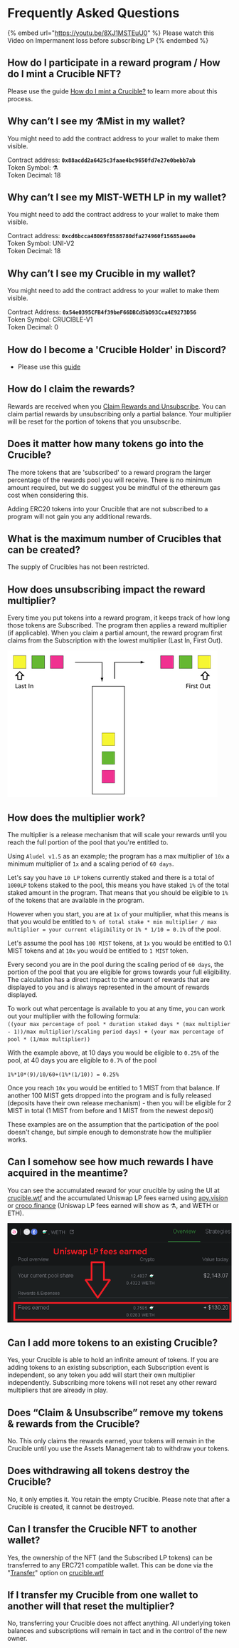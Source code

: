 # Frequently Asked Questions

{% embed url="https://youtu.be/8XJ1MSTEuU0" %}
Please watch this Video on Impermanent loss before subscribing LP
{% endembed %}

## **How do I participate in a reward program / How do I mint a Crucible NFT?**

Please use the guide [How do I mint a Crucible?](guides/how-do-i-mint-a-crucible.md) to learn more about this process.

## **Why can’t I see my ⚗️Mist in my wallet?**

You might need to add the contract address to your wallet to make them visible.

Contract address: **`0x88acdd2a6425c3faae4bc9650fd7e27e0bebb7ab`**\
Token Symbol: ⚗️\
Token Decimal: 18

## **Why can’t I see my MIST-WETH LP in my wallet?**

You might need to add the contract address to your wallet to make them visible.

Contract address: **`0xcd6bcca48069f8588780dfa274960f15685aee0e`**\
Token Symbol: UNI-V2\
Token Decimal: 18

## **Why can’t I see my Crucible in my wallet?**

You might need to add the contract address to your wallet to make them visible.

Contract Address: **`0x54e0395CFB4f39beF66DBCd5bD93Cca4E9273D56`**\
Token Symbol: CRUCIBLE-V1\
Token Decimal: 0

## **How do I become a 'Crucible Holder'  in Discord?**

* Please use this [guide](how-to-become-a-certified-alchemist-on-discord.md)

## **How do I claim the rewards?**

Rewards are received when you [Claim Rewards and Unsubscribe](guides/claiming-rewards-and-unsubscribing-your-tokens.md). You can claim partial rewards by unsubscribing only a partial balance. Your multiplier will be reset for the portion of tokens that you unsubscribe.

## **Does it matter how many tokens go into the Crucible?**

The more tokens that are 'subscribed' to a reward program the larger percentage of the rewards pool you will receive. There is no minimum amount required, but we do suggest you be mindful of the ethereum gas cost when considering this.

Adding ERC20 tokens into your Crucible that are not subscribed to a program will not gain you any additional rewards.

## What is the maximum number of Crucibles that can be created?&#x20;

The supply of Crucibles has not been restricted.

## **How does unsubscribing impact the reward multiplier?**

Every time you put tokens into a reward program, it keeps track of how long those tokens are Subscribed. The program then applies a reward multiplier (if applicable). When you claim a partial amount, the reward program first claims from the Subscription with the lowest multiplier (Last In, First Out).

![](.gitbook/assets/untitled.png)

## **How does the multiplier work?**

The multiplier is a release mechanism that will scale your rewards until you reach the full portion of the pool that you're entitled to.

Using `Aludel v1.5` as an example; the program has a max multiplier of `10x` a minimum multiplier of `1x` and a scaling period of `60 days`.

Let's say you have `10 LP` tokens currently staked and there is a total of `1000LP` tokens staked to the pool, this means you have staked `1%`  of the total staked amount in the program. That means that you should be eligible to `1%` of the tokens that are available in the program.

However when you start, you are at `1x` of your multiplier, what this means is that you would be entitled to `% of total stake * min multiplier / max multiplier = your current eligibility` or `1% * 1/10 = 0.1%` of the pool.

Let's assume the pool has `100 MIST` tokens, at `1x`  you would be entitled to 0.1 MIST tokens and at `10x` you would be entitled to `1 MIST` token.

Every second you are in the pool during the scaling period of `60 days`, the portion of the pool that you are eligible for grows towards your full eligibility. The calculation has a direct impact to the amount of rewards that are displayed to you and is always represented in the amount of rewards displayed.

To work out what percentage is available to you at any time, you can work out your multiplier with the following formula:\
`((your max percentage of pool * duration staked days * (max multiplier - 1))/max multiplier)/scaling period days) + (your max percentage of pool * (1/max multiplier))`&#x20;

With the example above, at 10 days you would be eligible to `0.25%` of the pool, at 40 days you are eligible to `0.7%` of the pool&#x20;

`1%*10*(9)/10/60+(1%*(1/10)) = 0.25%`

Once you reach `10x` you would be entitled to 1 MIST from that balance. If another 100 MIST gets dropped into the program and is fully released (deposits have their own release mechanism) - then you will be eligible for 2 MIST in total (1 MIST from before and 1 MIST from the newest deposit)

These examples are on the assumption that the participation of the pool doesn't change, but simple enough to demonstrate how the multiplier works.

## **Can I somehow see how much rewards I have acquired in the meantime?**

You can see the accumulated reward for your crucible by using the UI at [crucible.wtf](https://crucible.wtf) and the accumulated Uniswap LP fees earned using [apy.vision](https://apy.vision) or [croco.finance](https://croco.finance) (Uniswap LP fees earned will show as ⚗️, and WETH or ETH).

![](.gitbook/assets/untitled-1-.png)

## **Can I add more tokens to an existing Crucible?**

Yes, your Crucible is able to hold an infinite amount of tokens. If you are adding tokens to an existing subscription, each Subscription event is independent, so any token you add will start their own multiplier independently.  Subscribing more tokens will not reset any other reward multipliers that are already in play.

## **Does “Claim & Unsubscribe” remove my tokens & rewards from the Crucible?**

No. This only claims the rewards earned, your tokens will remain in the Crucible until you use the Assets Management tab to withdraw your tokens.

## **Does withdrawing all tokens destroy the Crucible?**

No, it only empties it. You retain the empty Crucible. Please note that after a Crucible is created, it cannot be destroyed.

## **Can I transfer the Crucible NFT to another wallet?**

Yes, the ownership of the NFT (and the Subscribed LP tokens) can be transferred to any ERC721 compatible wallet. This can be done via the "[Transfer](guides/what-can-i-do-with-my-new-crucible.md#transferring-your-crucible-to-another-wallet)" option on [crucible.wtf](https://crucible.wtf)

## **If I transfer my Crucible from one wallet to another will that reset the multiplier?**

No, transferring your Crucible does not affect anything. All underlying token balances and subscriptions will remain in tact and in the control of the new owner.
